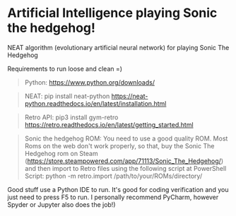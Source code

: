 # Artificial Intelligence playing Sonic the hedgehog!
NEAT algorithm (evolutionary artificial neural network) for playing Sonic The Hedgehog 

Requirements to run loose and clean =)

 > Python: https://www.python.org/downloads/

 > NEAT: pip install neat-python https://neat-python.readthedocs.io/en/latest/installation.html
 
 > Retro API: pip3 install gym-retro https://retro.readthedocs.io/en/latest/getting_started.html
 
 > Sonic the hedgehog ROM: You need to use a good quality ROM. Most Roms on the web don't work properly, so that, buy the Sonic The Hedgehog rom on Steam (https://store.steampowered.com/app/71113/Sonic_The_Hedgehog/) and then import to Retro files using the following script at PowerShell Script: python -m retro.import /path/to/your/ROMs/directory/

 Good stuff use a Python IDE to run. It's good for coding verification and you just need to press F5 to run. I personally recommend PyCharm, however Spyder or Jupyter also does the job!)
 
